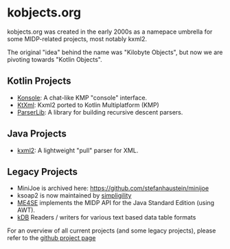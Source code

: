# kobjects.org

kobjects.org was created in the early 2000s as a namepace umbrella for some MIDP-related projects, most notably kxml2. 

The original "idea" behind the name was "Kilobyte Objects", but now we are pivoting towards "Kotlin Objects".

## Kotlin Projects

- [Konsole](http://github.com/kobjects/konsole): A chat-like KMP "console" interface.
- [KtXml](https://github.com/kobjects/ktxml): Kxml2 ported to Kotlin Multiplatform (KMP)
- [ParserLib](http://github.com/kobjects/parserlib): A library for building recursive descent parsers.

## Java Projects

- [kxml2](https://github.com/kobjects/kxml2): A lightweight "pull" parser for XML.

## Legacy Projects

- MiniJoe is archived here: https://github.com/stefanhaustein/minijoe
- ksoap2 is now maintained by [simpligility](http://simpligility.github.io/ksoap2-android/index.html)
- [ME4SE](http://me4se.org) implements the MIDP API for the Java Standard Edition (using AWT).
- [kDB](http://github.com/kobjects/kdb) Readers / writers for various text based data table formats


For an overview of all current projects (and some legacy projects), please refer to the [github project page](https://github.com/kobjects)
